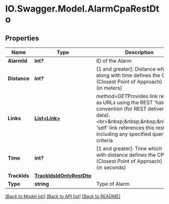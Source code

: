 # IO.Swagger.Model.AlarmCpaRestDto
## Properties

Name | Type | Description | Notes
------------ | ------------- | ------------- | -------------
**AlarmId** | **int?** | ID of the Alarm | [optional] 
**Distance** | **int?** | [1 and greater]: Distance which along with time defines the CPA (Closest Point of Approach) alarm (in meters) | [optional] 
**Links** | [**List&lt;Link&gt;**](Link.md) | *method&#x3D;GET*Provides link relations as URLs using the REST &#x27;hateoas&#x27; convention (for REST delivered data).&lt;br&gt;&amp;nbsp;&amp;nbsp;&amp;nbsp;&amp;nbsp;The &#x27;self&#x27; link references this rest object, including any specified query criteria | [optional] 
**Time** | **int?** | [1 and greater]: Time which along with distance defines the CPA (Closest Point of Approach) alarm (in seconds) | [optional] 
**TrackIds** | [**TrackIdsIdOnlyRestDto**](TrackIdsIdOnlyRestDto.md) |  | [optional] 
**Type** | **string** | Type of Alarm | [optional] 

[[Back to Model list]](../README.md#documentation-for-models) [[Back to API list]](../README.md#documentation-for-api-endpoints) [[Back to README]](../README.md)


